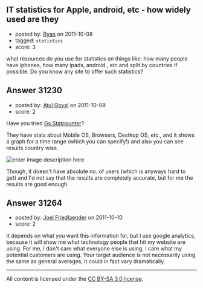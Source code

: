 ## IT statistics for Apple, android, etc  - how widely used are they

- posted by: [Ryan](https://stackexchange.com/users/-1/12068-ryan) on 2011-10-08
- tagged: `statistics`
- score: 3

what resources do you use for statistics on things like: how many people have iphones, how many ipads, android , etc and split by countries if possible. Do you know any site to offer such statistics?


## Answer 31230

- posted by: [Atul Goyal](https://stackexchange.com/users/-1/11816-atul-goyal) on 2011-10-09
- score: 2

<p>Have you tried <a href="http://gs.statcounter.com" rel="nofollow">Gs.Statcounter</a>?</p>

<p>They have stats about Mobile OS, Browsers, Destkop OS, etc., and it shows a graph for a time range (which you can specify!) and also you can see results country wise.</p>

<p><img src="http://i.stack.imgur.com/swK43.jpg" alt="enter image description here"></p>

<p>Though, it doesn't have absolute no. of users (which is anyways hard to get) and I'd not say that the results are completely accurate, but for me the results are good enough.</p>



## Answer 31264

- posted by: [Joel Friedlaender](https://stackexchange.com/users/-1/5543-joel-friedlaender) on 2011-10-10
- score: 2

It depends on what you want this information for, but I use google analytics, because it will show me what technology people that hit my website are using. For me, I don't care what everyone else is using, I care what my potential customers are using.  Your target audience is not necessarily using the same as general averages, it could in fact vary dramatically.



---

All content is licensed under the [CC BY-SA 3.0 license](https://creativecommons.org/licenses/by-sa/3.0/).
